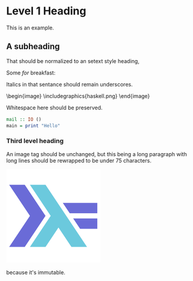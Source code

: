 Level 1 Heading
===============

This is an example.

## A subheading

That should be normalized to an setext style heading,

Some _for_ breakfast:

Italics in that sentance should remain underscores.

\begin{image}
\includegraphics{haskell.png}
\end{image}

Whitespace here should be preserved.

```haskell
mail :: IO ()
main = print "Hello"
```

### Third level heading

An image tag should be unchanged, but this being a long paragraph with long lines
should be rewrapped to be under 75 characters.

![](haskell.png)

because it's immutable.


